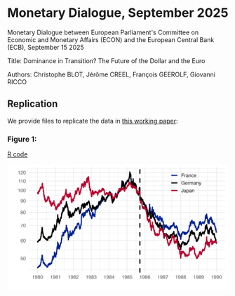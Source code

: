 # Monetary Dialogue, September 2025

Monetary Dialogue between European Parliament's Committee on Economic and Monetary Affairs (ECON) and the European Central Bank (ECB), September 15 2025

Title: Dominance in Transition? The Future of the Dollar and the Euro

Authors: Christophe BLOT, Jérôme CREEL, François GEEROLF, Giovanni RICCO


## Replication

We provide files to replicate the data in [this working paper]():

### Figure 1: 

[R code](R/figure1.R)

![Figure 1](png/figure1.png)

